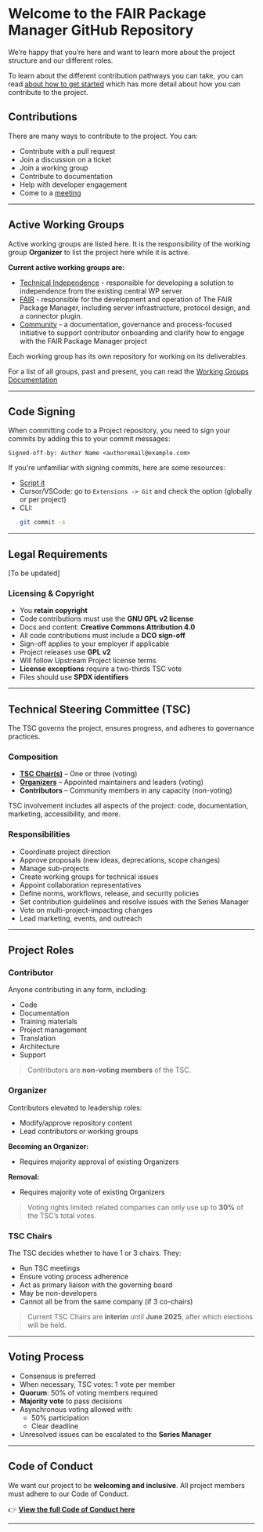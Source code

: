 # Welcome to the FAIR Package Manager GitHub Repository

We’re happy that you’re here and want to learn more about the project structure and our different roles.

To learn about the different contribution pathways you can take, you can read [about how to get started](getting-started) which has more detail about how you can contribute to the project.

## Contributions

There are many ways to contribute to the project. You can:

- Contribute with a pull request
- Join a discussion on a ticket
- Join a working group
- Contribute to documentation
- Help with developer engagement
- Come to a [meeting](https://zoom-lfx.platform.linuxfoundation.org/meetings/fair-package-manager?view=month)

---

## Active Working Groups

Active working groups are listed here. It is the responsibility of the working group **Organizer** to list the project here while it is active.

**Current active working groups are:**

- [Technical Independence](https://github.com/fairpm/fair-plugin) - responsible for developing a solution to independence from the existing central WP server
- [FAIR](https://github.com/fairpm/fair-protocol) - responsible for the development and operation of The FAIR Package Manager, including server infrastructure, protocol design, and a connector plugin.
- [Community](https://github.com/fairpm/tsc) - a documentation, governance and process-focused initiative to support contributor onboarding and clarify how to engage with the FAIR Package Manager project

Each working group has its own repository for working on its deliverables.

For a list of all groups, past and present, you can read the [Working Groups Documentation](working-groups/README.md)

---

## Code Signing

When committing code to a Project repository, you need to sign your commits by adding this to your commit messages:

```
Signed-off-by: Author Name <authoremail@example.com>
```

If you're unfamiliar with signing commits, here are some resources:

- [Script it](https://stackoverflow.com/a/46536244/2575)
- Cursor/VSCode: go to `Extensions -> Git` and check the option (globally or per project)
- CLI:
  ```bash
  git commit -s
  ```

---

## Legal Requirements

[To be updated]

### Licensing & Copyright

- You **retain copyright**
- Code contributions must use the **GNU GPL v2 license**
- Docs and content: **Creative Commons Attribution 4.0**
- All code contributions must include a **DCO sign-off**
- Sign-off applies to your employer if applicable
- Project releases use **GPL v2**
- Will follow Upstream Project license terms
- **License exceptions** require a two-thirds TSC vote
- Files should use **SPDX identifiers**

---

## Technical Steering Committee (TSC)

The TSC governs the project, ensures progress, and adheres to governance practices.

### Composition

- **[TSC Chair(s)](organizers.md#tsc-co-chairs)** – One or three (voting)
- **[Organizers](organizers.md#tsc-members)** – Appointed maintainers and leaders (voting)
- **Contributors** – Community members in any capacity (non-voting)

TSC involvement includes all aspects of the project: code, documentation, marketing, accessibility, and more.

### Responsibilities

- Coordinate project direction
- Approve proposals (new ideas, deprecations, scope changes)
- Manage sub-projects
- Create working groups for technical issues
- Appoint collaboration representatives
- Define norms, workflows, release, and security policies
- Set contribution guidelines and resolve issues with the Series Manager
- Vote on multi-project-impacting changes
- Lead marketing, events, and outreach

---

## Project Roles

### Contributor

Anyone contributing in any form, including:

- Code
- Documentation
- Training materials
- Project management
- Translation
- Architecture
- Support

> Contributors are **non-voting members** of the TSC.

### Organizer

Contributors elevated to leadership roles:

- Modify/approve repository content
- Lead contributors or working groups

**Becoming an Organizer:**

- Requires majority approval of existing Organizers

**Removal:**

- Requires majority vote of existing Organizers

> Voting rights limited: related companies can only use up to **30%** of the TSC’s total votes.

### TSC Chairs

The TSC decides whether to have 1 or 3 chairs. They:

- Run TSC meetings
- Ensure voting process adherence
- Act as primary liaison with the governing board
- May be non-developers
- Cannot all be from the same company (if 3 co-chairs)

> Current TSC Chairs are **interim** until **June 2025**, after which elections will be held.

---

## Voting Process

- Consensus is preferred
- When necessary, TSC votes: 1 vote per member
- **Quorum**: 50% of voting members required
- **Majority vote** to pass decisions
- Asynchronous voting allowed with:
  - 50% participation
  - Clear deadline
- Unresolved issues can be escalated to the **Series Manager**

---

## Code of Conduct

We want our project to be **welcoming and inclusive**. All project members must adhere to our Code of Conduct.

👉 **[View the full Code of Conduct here](code-of-conduct.md)**

---
